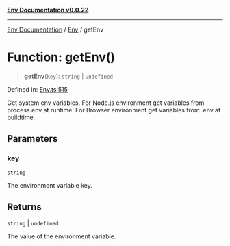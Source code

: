 [**Env Documentation v0.0.22**](../../README.md)

***

[Env Documentation](../../modules.md) / [Env](../README.md) / getEnv

# Function: getEnv()

> **getEnv**(`key`): `string` \| `undefined`

Defined in: [Env.ts:515](https://github.com/stonemjs/env/blob/320b081e7574fcb1610bef7c2b4d7c8fcf9f9dd5/src/Env.ts#L515)

Get system env variables.
For Node.js environment get variables from process.env at runtime.
For Browser environment get variables from .env at buildtime.

## Parameters

### key

`string`

The environment variable key.

## Returns

`string` \| `undefined`

The value of the environment variable.
